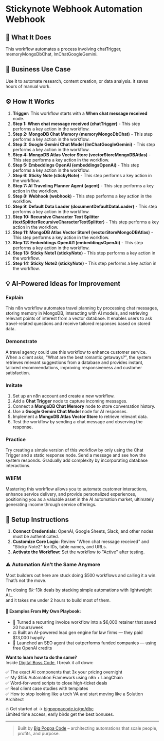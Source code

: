 # Stickynote Webhook Automation Webhook

## 🚀 What It Does
This workflow automates a process involving chatTrigger, memoryMongoDbChat, lmChatGoogleGemini.

## 💼 Business Use Case
Use it to automate research, content creation, or data analysis. It saves hours of manual work.

## ⚙️ How It Works
1.  **Trigger:** This workflow starts with a **When chat message received** node.
2. **Step 1: When chat message received (chatTrigger)** - This step performs a key action in the workflow.
3. **Step 2: MongoDB Chat Memory (memoryMongoDbChat)** - This step performs a key action in the workflow.
4. **Step 3: Google Gemini Chat Model (lmChatGoogleGemini)** - This step performs a key action in the workflow.
5. **Step 4: MongoDB Atlas Vector Store (vectorStoreMongoDBAtlas)** - This step performs a key action in the workflow.
6. **Step 5: Embeddings OpenAI (embeddingsOpenAi)** - This step performs a key action in the workflow.
7. **Step 6: Sticky Note (stickyNote)** - This step performs a key action in the workflow.
8. **Step 7: AI Traveling Planner Agent (agent)** - This step performs a key action in the workflow.
9. **Step 8: Webhook (webhook)** - This step performs a key action in the workflow.
10. **Step 9: Default Data Loader (documentDefaultDataLoader)** - This step performs a key action in the workflow.
11. **Step 10: Recursive Character Text Splitter (textSplitterRecursiveCharacterTextSplitter)** - This step performs a key action in the workflow.
12. **Step 11: MongoDB Atlas Vector Store1 (vectorStoreMongoDBAtlas)** - This step performs a key action in the workflow.
13. **Step 12: Embeddings OpenAI1 (embeddingsOpenAi)** - This step performs a key action in the workflow.
14. **Step 13: Sticky Note1 (stickyNote)** - This step performs a key action in the workflow.
15. **Step 14: Sticky Note2 (stickyNote)** - This step performs a key action in the workflow.

## 💡 AI-Powered Ideas for Improvement
### Explain
This n8n workflow automates travel planning by processing chat messages, storing memory in MongoDB, interacting with AI models, and retrieving relevant points of interest from a vector database. It enables users to ask travel-related questions and receive tailored responses based on stored data.

### Demonstrate
A travel agency could use this workflow to enhance customer service. When a client asks, "What are the best romantic getaways?", the system retrieves relevant suggestions from a database and provides instant, tailored recommendations, improving responsiveness and customer satisfaction.

### Imitate
1. Set up an n8n account and create a new workflow.
2. Add a **Chat Trigger** node to capture incoming messages.
3. Connect a **MongoDB Chat Memory** node to store conversation history.
4. Use a **Google Gemini Chat Model** node for AI responses.
5. Implement a **MongoDB Atlas Vector Store** to retrieve relevant data.
6. Test the workflow by sending a chat message and observing the response.

### Practice
Try creating a simple version of this workflow by only using the Chat Trigger and a static response node. Send a message and see how the system responds. Gradually add complexity by incorporating database interactions.

### WIIFM
Mastering this workflow allows you to automate customer interactions, enhance service delivery, and provide personalized experiences, positioning you as a valuable asset in the AI automation market, ultimately generating income through service offerings.

## 🔧 Setup Instructions
1. **Connect Credentials:** OpenAI, Google Sheets, Slack, and other nodes must be authenticated.
2. **Customize Core Logic:** Review "When chat message received" and "Sticky Note2" for IDs, table names, and URLs.
3. **Activate the Workflow:** Set the workflow to "Active" after testing.

### ⚠️ Automation Ain’t the Same Anymore

Most builders out here are stuck doing $500 workflows and calling it a win.  
That’s not the move.  

I'm closing $6k–$13k deals by stacking simple automations with lightweight AI...  
and it takes me under 2 hours to build most of them.

#### 🧠 Examples From My Own Playbook:
- 🔁 Turned a recurring invoice workflow into a $6,000 retainer that saved 20 hours/week  
- ⚖️ Built an AI-powered lead gen engine for law firms — they paid $13,000 happily  
- 🚀 Launched an SEO agent that outperforms funded companies — using free OpenAI credits  

**Want to learn how to do the same?**  
Inside [Digital Boss Code](https://bigpoppacode.io/go/dbc), I break it all down:

✅ The exact AI components that 3x your pricing overnight  
✅ My $15k Automation Framework using n8n + LangChain  
✅ Word-for-word scripts to close high-ticket deals  
✅ Real client case studies with templates  
✅ How to stop looking like a tech VA and start moving like a Solution Architect  

🔥 Get started at → [bigpoppacode.io/go/dbc](https://bigpoppacode.io/go/dbc)  
Limited time access, early birds get the best bonuses.

---
> Built by [Big Poppa Code](https://bigpoppacode.io) – architecting automations that scale people, profits, and purpose.
